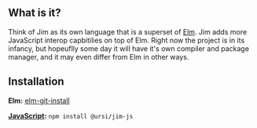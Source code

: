 ## What is it?

Think of Jim as its own language that is a superset of [Elm](https://elm-lang.org/). Jim adds more JavaScript interop capbitilies on top of Elm. Right now the project is in its infancy, but hopeuflly some day it will have it's own compiler and package manager, and it may even differ from Elm in other ways.

## Installation

**Elm:** [elm-git-install](https://github.com/Skinney/elm-git-install)

**[JavaScript](https://github.com/ursi/jim-js):** `npm install @ursi/jim-js`
